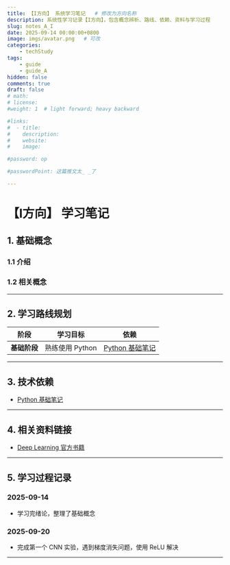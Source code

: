 ```yaml
---
title: 【I方向】 系统学习笔记   # 修改为方向名称
description: 系统性学习记录【I方向】，包含概念辨析、路线、依赖、资料与学习过程
slug: notes_A_I
date: 2025-09-14 00:00:00+0800
image: imgs/avatar.png   # 可改
categories:
    - techStudy
tags:
    - guide
    - guide_A
hidden: false
comments: true
draft: false
# math: 
# license: 
#weight: 1  # light forward; heavy backward

#links:
#  - title: 
#    description: 
#    website: 
#    image: 

#password: op

#passwordPoint: 这篇推文太_ _了

---
```


# 【I方向】 学习笔记

## 1. 基础概念

### 1.1 介绍

### 1.2 相关概念

---

## 2. 学习路线规划

| 阶段 | 学习目标 | 依赖 |
|------|------|-------------------|
| **基础阶段** | 熟练使用 Python | [Python 基础笔记](/posts/python_notes/) |



---

## 3. 技术依赖
- [Python 基础笔记](/posts/python_notes/)  


---

## 4. 相关资料链接
- [Deep Learning 官方书籍](https://www.deeplearningbook.org/)  


---

## 5. 学习过程记录
### 2025-09-14
- 学习完绪论，整理了基础概念  

### 2025-09-20
- 完成第一个 CNN 实验，遇到梯度消失问题，使用 ReLU 解决  

---